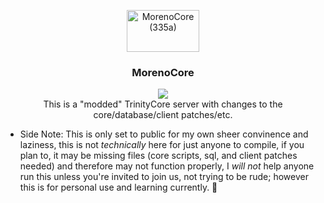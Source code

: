 <p align="center">
  <a href="https://github.com/dentuko/MorenoCore">
    <img src="https://dentuko.site/images/morenocore.png" alt="MorenoCore (335a)" width="116px" height="67px">
  </a>
  <h3 align="center">MorenoCore</h3>

  <p align="center">
      <img src="https://www.travis-ci.com/SostraYen/MorenoCore3.svg?token=4DNrLZrAqbjUC85UwvEV&branch=335"><br>
     This is a "modded" TrinityCore server with changes to the core/database/client patches/etc. 

  * Side Note: This is only set to public for my own sheer convinence and laziness, this is not *technically* here for just anyone to compile, if you plan to, it may be missing files (core scripts, sql, and client patches needed) and therefore may not function properly, I *will not* help anyone run this unless you're invited to join us, not trying to be rude; however this is for personal use and learning currently. 🤪

  </p>
</p>


